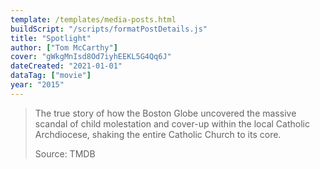 ```yaml
---
template: /templates/media-posts.html
buildScript: "/scripts/formatPostDetails.js"
title: "Spotlight"
author: ["Tom McCarthy"]
cover: "gWkgMnIsd8Od7iyhEEKL5G4Qq6J"
dateCreated: "2021-01-01"
dataTag: ["movie"]
year: "2015"
---
```


> The true story of how the Boston Globe uncovered the massive scandal of child molestation and cover-up within the local Catholic Archdiocese, shaking the entire Catholic Church to its core.
>
> Source: TMDB
